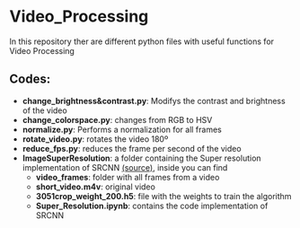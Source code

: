 # Video_Processing
In this repository ther are different python files with useful functions for Video Processing

## Codes:
- **change_brightness&contrast.py**: Modifys the contrast and brightness of the video
- **change_colorspace.py**: changes from RGB to HSV
- **normalize.py**: Performs a normalization for all frames
- **rotate_video.py**: rotates the video 180º
- **reduce_fps.py**: reduces the frame per second of the video
- **ImageSuperResolution**: a folder containing the Super resolution implementation of SRCNN [(source)](https://shritesh99.github.io/Image_Super_Resolution/), inside you can find
  - **video_frames**: folder with all frames from a video
  - **short_video.m4v**: original video
  - **3051crop_weight_200.h5**: file with the weights to train the algorithm 
  - **Super_Resolution.ipynb**: contains the code implementation of SRCNN
